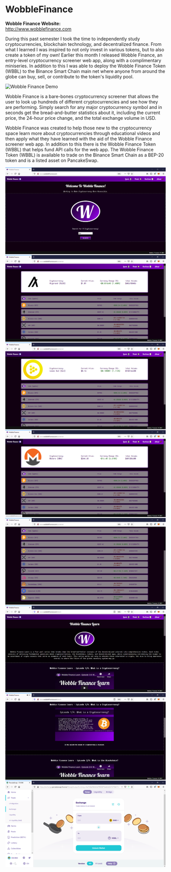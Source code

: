 # WobbleFinance

**Wobble Finance Website:**    
http://www.wobblefinance.com

During this past semester I took the time to independently study cryptocurrencies, blockchain technology, and decentralized finance. From what I learned I was inspired to not only invest in various tokens, but to also create a token of my own! Earlier this month I released Wobble Finance, an entry-level cryptocurrency screener web app, along with a complimentary miniseries. In addition to this I was able to deploy the Wobble Finance Token (WBBL) to the Binance Smart Chain main net where anyone from around the globe can buy, sell, or contribute to the token's liquidity pool.   


![Wobble Finance Demo](screenshots/wobble-finance-demo.gif)

Wobble Finance is a bare-bones cryptocurrency screener that allows the user to look up hundreds of different cryptocurrencies and see how they are performing. Simply search for any major cryptocurrency symbol and in seconds get the bread-and-butter statistics about it, including the current price, the 24-hour price change, and the total exchange volume in USD.

Wobble Finance was created to help those new to the cryptocurrency space learn more about cryptocurrencies through educational videos and then apply what they have learned with the aid of the Wobble Finance screener web app. In addition to this there is the Wobble Finance Token (WBBL) that helps fund API calls for the web app. The Wobble Finance Token (WBBL) is available to trade on the Binance Smart Chain as a BEP-20 token and is a listed asset on PancakeSwap.


![Wobble Finance Screenshot No. 1](screenshots/wbbl1.PNG)
![Wobble Finance Screenshot No. 2](screenshots/wbbl2.PNG)
![Wobble Finance Screenshot No. 3](screenshots/wbbl3.PNG)
![Wobble Finance Screenshot No. 4](screenshots/wbbl4.PNG)
![Wobble Finance Screenshot No. 5](screenshots/wbbl5.PNG)
![Wobble Finance Screenshot No. 6](screenshots/wbbl6.PNG)
![Wobble Finance Screenshot No. 7](screenshots/wbbl7.PNG)
![Wobble Finance Screenshot No. 8](screenshots/wbbl8.PNG)